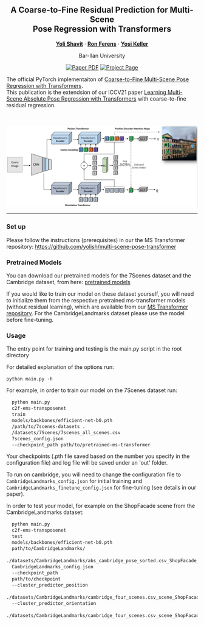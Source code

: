 <div align="center">
<h2>A Coarse-to-Fine Residual Prediction for Multi-Scene <br > Pose Regression with Transformers</h2>

[**Yoli Shavit**](https://yolish.github.io/) · [**Ron Ferens**](https://ronferens.github.io/) · [**Yosi Keller**](https://yosikeller.github.io/)

Bar-Ilan University

<a href="https://arxiv.org/abs/2308.11783"><img src='https://img.shields.io/badge/arXiv-c2f_MS_Transformer-red' alt='Paper PDF'></a>
<a href='https://ronferens.github.io/c2f-ms-transformer/'><img src='https://img.shields.io/badge/Project_Page-c2f_MS_Transformer-green' alt='Project Page' target="_blank"></a>
</div>

The official PyTorch implementaiton of [Coarse-to-Fine Multi-Scene Pose Regression with Transformers](https://arxiv.org/abs/2308.11783).<br >
This publication is the extendsion of our ICCV21 paper [Learning Multi-Scene Absolute Pose Regression with Transformers](https://arxiv.org/abs/2103.11468) with coarse-to-fine residual regression.

<br >

![c2f_teaser](./img/c2f_teaser.png)

---

### Set up 
Please follow the instructions (prerequisites) in our the MS Transformer repository: https://github.com/yolish/multi-scene-pose-transformer 


### Pretrained Models 
You can download our pretrained models for the 7Scenes dataset and the Cambridge dataset, from here: [pretrained models](https://drive.google.com/drive/folders/1ehRQuCAFzTnEt4teDc6u6krDVY5SMlG9?usp=sharing) 

If you would like to train our model on these dataset yourself, you will need to initialize them from the respective pretrained ms-transformer models (without residual learning), which are available from our [MS Transformer repository](https://github.com/yolish/multi-scene-pose-transformer). For the CambridgeLandmarks dataset please use the model before fine-tuning.

### Usage

The entry point for training and testing is the main.py script in the root directory

  For detailed explanation of the options run:
  ```
  python main.py -h
  ```
  
  For example, in order to train our model on the 7Scenes dataset run: 
  ```
    python main.py 
    c2f-ems-transposenet 
    train 
    models/backbones/efficient-net-b0.pth 
    /path/to/7scenes-datasets .
    /datasets/7Scenes/7scenes_all_scenes.csv 
    7scenes_config.json 
    --checkpoint_path path/to/pretrained-ms-transformer
  ```
  Your checkpoints (.pth file saved based on the number you specify in the configuration file) and log file
  will be saved under an 'out' folder.
  
  To run on cambridge, you will need to change the configuration file to ```CambridgeLandmarks_config.json``` for initial training and ```CambridgeLandmarks_finetune_config.json``` for fine-tuning (see details in our paper). 
  
  In order to test your model, for example on the ShopFacade scene from the CambridgeLandmarks dataset:
  ```
    python main.py 
    c2f-ems-transposenet
    test
    models/backbones/efficient-net-b0.pth
    path/to/CambridgeLandmarks/
    ./datasets/CambridgeLandmarks/abs_cambridge_pose_sorted.csv_ShopFacade_test.csv
    CambridgeLandmarks_config.json
    --checkpoint_path
    path/to/checkpoint
    --cluster_predictor_position
    ./datasets/CambridgeLandmarks/cambridge_four_scenes.csv_scene_ShopFacade_position_4_classes.sav
    --cluster_predictor_orientation
    ./datasets/CambridgeLandmarks/cambridge_four_scenes.csv_scene_ShopFacade_orientation_4_classes.sav
  ```

  
  
  
